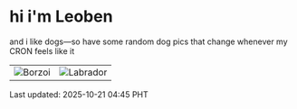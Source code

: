 # hi i'm Leoben

and i like dogs—so have some random dog pics that change whenever my CRON feels like it

|  |  |
|--------|----------|
| ![Borzoi](https://random-dog-vercel.vercel.app/api/random-borzoi?v=1760993146) | ![Labrador](https://random-dog-vercel.vercel.app/api/random-labrador?v=1760993146) |

Last updated: 2025-10-21 04:45 PHT
